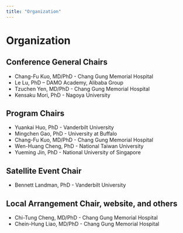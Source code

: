 ```yaml
---
title: "Organization"
---
```


# Organization

## Conference General Chairs

* Chang-Fu Kuo, MD/PhD - Chang Gung Memorial Hospital
* Le Lu, PhD – DAMO Academy, Alibaba Group
* Tzuchen Yen, MD/PhD - Chang Gung Memorial Hospital
* Kensaku Mori, PhD - Nagoya University

## Program Chairs
* Yuankai Huo, PhD - Vanderbilt University
* Mingchen Gao, PhD - University at Buffalo
* Chang-Fu Kuo, MD/PhD - Chang Gung Memorial Hospital
* Wen-Huang Cheng, PhD - National Taiwan University
* Yueming Jin, PhD - National University of Singapore

## Satellite Event Chair
* Bennett Landman, PhD - Vanderbilt University

## Local Arrangement Chair, website, and others
* Chi-Tung Cheng, MD/PhD - Chang Gung Memorial Hospital
* Chein-Hung Liao, MD/PhD - Chang Gung Memorial Hospital
